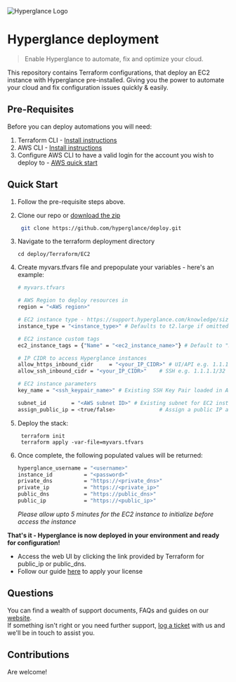 <img src="https://github.com/hyperglance/deploy/blob/master/files/b5dfbb6c-75c8-493b-8c5d-d68b3272cf0f.png" alt="Hyperglance Logo" />

# Hyperglance deployment

> Enable Hyperglance to automate, fix and optimize your cloud.

This repository contains Terraform configurations, that deploy an EC2 instance with Hyperglance pre-installed. Giving you the power to automate your cloud and fix configuration issues quickly & easily.

## Pre-Requisites

Before you can deploy automations you will need:
1. Terraform CLI - [Install instructions](https://learn.hashicorp.com/tutorials/terraform/install-cli)
2. AWS CLI - [Install instructions](https://docs.aws.amazon.com/cli/latest/userguide/cli-chap-install.html)
3. Configure AWS CLI to have a valid login for the account you wish to deploy to - [AWS quick start](https://docs.aws.amazon.com/cli/latest/userguide/cli-configure-quickstart.html)

## Quick Start

1. Follow the pre-requisite steps above.

2. Clone our repo or [download the zip](https://github.com/hyperglance/deploy/archive/refs/heads/master.zip)
	```bash
	 git clone https://github.com/hyperglance/deploy.git
	```

4.  Navigate to the terraform deployment directory 
	
	```
	cd deploy/Terraform/EC2
    ```

5. Create myvars.tfvars file and prepopulate your variables - here's an example:
    ```bash
    # myvars.tfvars

    # AWS Region to deploy resources in
    region = "<AWS region>"
    
    # EC2 instance type - https://support.hyperglance.com/knowledge/sizing-guide
    instance_type = "<instance_type>" # Defaults to t2.large if omitted
    
    # EC2 instance custom tags
    ec2_instance_tags = {"Name" = "<ec2_instance_name>"} # Default to "Name" = "Hyperglance Deployment" if omitted

    # IP CIDR to access Hyperglance instances
    allow_https_inbound_cidr     = "<your_IP_CIDR>" # UI/API e.g. 1.1.1.1/32
    allow_ssh_inbound_cidr = "<your_IP_CIDR>"    # SSH e.g. 1.1.1.1/32
    
    # EC2 instance parameters
    key_name = "<ssh_keypair_name>" # Existing SSH Key Pair loaded in AWS
    
    subnet_id        = "<AWS subnet ID>" # Existing subnet for EC2 instance to deploy in
    assign_public_ip = <true/false>              # Assign a public IP address to instance (bool)
    ```
6. Deploy the stack:
	```
	 terraform init
	 terraform apply -var-file=myvars.tfvars
	```

6. Once complete, the following populated values will be returned:
	```bash
    hyperglance_username = "<username>"
    instance_id          = "<password>"
    private_dns          = "https://<private_dns>"
    private_ip           = "https://<private_ip>"
    public_dns           = "https://public_dns>"
    public_ip            = "https://<public_ip>"
	```
 
   *Please allow upto 5 minutes for the EC2 instance to initialize before access the instance*
	


__That's it - Hyperglance is now deployed in your environment and ready for configuration!__

* Access the web UI by clicking the link provided by Terraform for public_ip or public_dns.
* Follow our guide [here](https://support.hyperglance.com/knowledge/how-to-apply-a-new-license) to apply your license

## Questions

You can find a wealth of support documents, FAQs and guides on our [website](https://support.hyperglance.com).<br />
If something isn't right or you need further support, [log a ticket](https://support.hyperglance.com/knowledge/kb-tickets/new) with us and we'll be in touch to assist you.

## Contributions
Are welcome!
